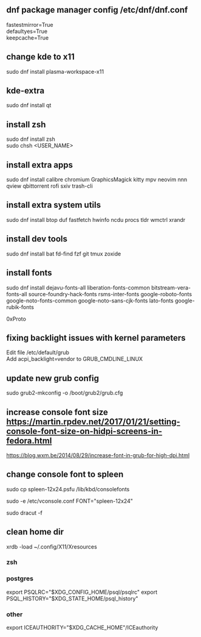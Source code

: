 ## dnf package manager config /etc/dnf/dnf.conf
fastestmirror=True\
defaultyes=True\
keepcache=True

## change kde to x11
sudo dnf install plasma-workspace-x11

## kde-extra
sudo dnf install qt

## install zsh
sudo dnf install zsh\
sudo chsh <USER_NAME>

## install extra apps
sudo dnf install calibre chromium GraphicsMagick kitty mpv neovim nnn qview qbittorrent rofi sxiv trash-cli

## install extra system utils
sudo dnf install btop duf fastfetch hwinfo ncdu procs tldr wmctrl xrandr

## install dev tools
sudo dnf install bat fd-find fzf git tmux zoxide

## install fonts
sudo dnf install dejavu-fonts-all liberation-fonts-common bitstream-vera-fonts-all source-foundry-hack-fonts rsms-inter-fonts google-roboto-fonts google-noto-fonts-common google-noto-sans-cjk-fonts lato-fonts google-rubik-fonts

0xProto

## fixing backlight issues with kernel parameters
Edit file /etc/default/grub \
Add acpi_backlight=vendor to GRUB_CMDLINE_LINUX

## update new grub config
sudo grub2-mkconfig -o /boot/grub2/grub.cfg

## increase console font size https://martin.rpdev.net/2017/01/21/setting-console-font-size-on-hidpi-screens-in-fedora.html
https://blog.wxm.be/2014/08/29/increase-font-in-grub-for-high-dpi.html


## change console font to spleen
sudo cp spleen-12x24.psfu /lib/kbd/consolefonts

sudo -e /etc/vconsole.conf
FONT="spleen-12x24"

sudo dracut -f

## clean home dir

xrdb -load ~/.config/X11/Xresources
### zsh

### postgres
export PSQLRC="$XDG_CONFIG_HOME/psql/psqlrc"
export PSQL_HISTORY="$XDG_STATE_HOME/psql_history"
### other
export ICEAUTHORITY="$XDG_CACHE_HOME"/ICEauthority

